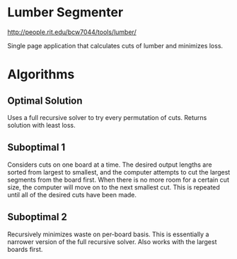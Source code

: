 Lumber Segmenter
================

http://people.rit.edu/bcw7044/tools/lumber/

Single page application that calculates cuts of lumber and minimizes loss.



Algorithms
==========

Optimal Solution
----------------

Uses a full recursive solver to try every permutation of cuts. Returns solution with least loss.


Suboptimal 1
------------

Considers cuts on one board at a time. The desired output lengths are sorted from largest to smallest, and the computer attempts to cut the largest segments from the board first. When there is no more room for a certain cut size, the computer will move on to the next smallest cut. This is repeated until all of the desired cuts have been made.


Suboptimal 2
------------

Recursively minimizes waste on per-board basis. This is essentially a narrower version of the full recursive solver. Also works with the largest boards first.
